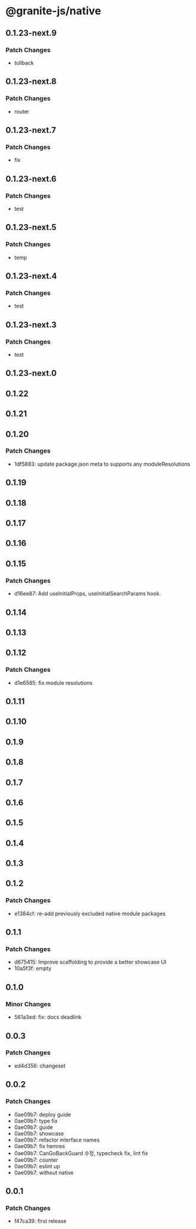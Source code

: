 # @granite-js/native

## 0.1.23-next.9

### Patch Changes

- tollback

## 0.1.23-next.8

### Patch Changes

- router

## 0.1.23-next.7

### Patch Changes

- fix

## 0.1.23-next.6

### Patch Changes

- test

## 0.1.23-next.5

### Patch Changes

- temp

## 0.1.23-next.4

### Patch Changes

- test

## 0.1.23-next.3

### Patch Changes

- test

## 0.1.23-next.0

## 0.1.22

## 0.1.21

## 0.1.20

### Patch Changes

- 1df5883: update package.json meta to supports any moduleResolutions

## 0.1.19

## 0.1.18

## 0.1.17

## 0.1.16

## 0.1.15

### Patch Changes

- d16ee87: Add useInitialProps, useInitialSearchParams hook.

## 0.1.14

## 0.1.13

## 0.1.12

### Patch Changes

- d1e6585: fix module resolutions

## 0.1.11

## 0.1.10

## 0.1.9

## 0.1.8

## 0.1.7

## 0.1.6

## 0.1.5

## 0.1.4

## 0.1.3

## 0.1.2

### Patch Changes

- e1384cf: re-add previously excluded native module packages

## 0.1.1

### Patch Changes

- d675415: Improve scaffolding to provide a better showcase UI
- 10a5f3f: empty

## 0.1.0

### Minor Changes

- 561a3ed: fix: docs deadlink

## 0.0.3

### Patch Changes

- ed4d356: changeset

## 0.0.2

### Patch Changes

- 0ae09b7: deploy guide
- 0ae09b7: type fix
- 0ae09b7: guide
- 0ae09b7: showcase
- 0ae09b7: refactor interface names
- 0ae09b7: fix hemres
- 0ae09b7: CanGoBackGuard 수정, typecheck fix, lint fix
- 0ae09b7: counter
- 0ae09b7: eslint up
- 0ae09b7: without native

## 0.0.1

### Patch Changes

- f47ca39: first release
